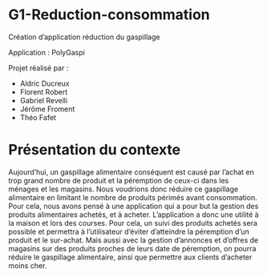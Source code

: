 # G1-Reduction-consommation

Création d’application réduction du gaspillage

Application : PolyGaspi

Projet réalisé par :
  - Aldric Ducreux
  - Florent Robert
  - Gabriel Revelli
  - Jérôme Froment 
  - Théo Fafet

# Présentation du contexte

Aujourd’hui, un gaspillage alimentaire conséquent est causé par l’achat en trop grand nombre de produit et la péremption de ceux-ci dans les ménages et les magasins. Nous voudrions donc réduire ce gaspillage alimentaire en limitant le nombre de produits périmés avant consommation. Pour cela, nous avons pensé à une application qui a pour but la gestion des produits alimentaires achetés, et à acheter. L’application a donc une utilité à la maison et lors des courses.
Pour cela, un suivi des produits achetés sera possible et permettra à l’utilisateur d’éviter d’atteindre la péremption d’un produit et le sur-achat. Mais aussi avec la gestion d’annonces et d’offres de magasins sur des produits proches de leurs date de péremption, on pourra réduire le gaspillage alimentaire, ainsi que permettre aux clients d’acheter moins cher.


